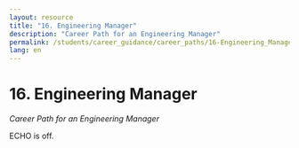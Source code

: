 ```yaml
---
layout: resource
title: "16. Engineering Manager"
description: "Career Path for an Engineering Manager"
permalink: /students/career_guidance/career_paths/16-Engineering_Manager/
lang: en
---
```


# 16. Engineering Manager

*Career Path for an Engineering Manager*

ECHO is off.
